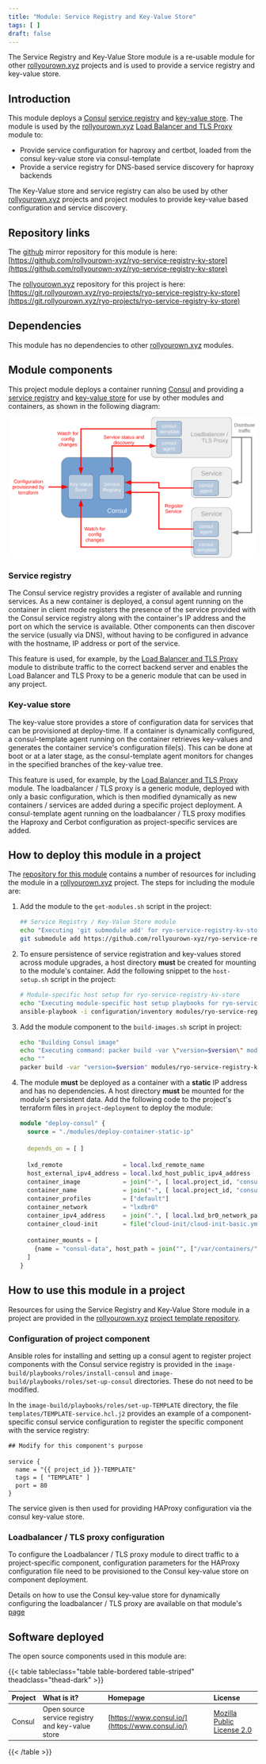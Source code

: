 ```yaml
---
title: "Module: Service Registry and Key-Value Store"
tags: [ ]
draft: false
---
```


The Service Registry and Key-Value Store module is a re-usable module for other [rollyourown.xyz](https://rollyourown.xyz) projects and is used to provide a service registry and key-value store.

<!--more-->

## Introduction

This module deploys a [Consul](https://www.consul.io/) [service registry](https://www.consul.io/docs/discovery/services) and [key-value store](https://www.consul.io/docs/dynamic-app-config/kv). The module is used by the [rollyourown.xyz](https://rollyourown.xyz) [Load Balancer and TLS Proxy](https://rollyourown.xyz/rollyourown/project_modules/load_balancer_tls_proxy/) module to:

- Provide service configuration for haproxy and certbot, loaded from the consul key-value store via consul-template
- Provide a service registry for DNS-based service discovery for haproxy backends

The Key-Value store and service registry can also be used by other [rollyourown.xyz](https://rollyourown.xyz) projects and project modules to provide key-value based configuration and service discovery.

## Repository links

The [github](https://github.com/) mirror repository for this module is here: [https://github.com/rollyourown-xyz/ryo-service-registry-kv-store](https://github.com/rollyourown-xyz/ryo-service-registry-kv-store)

The [rollyourown.xyz](https://rollyourown.xyz/) repository for this project is here: [https://git.rollyourown.xyz/ryo-projects/ryo-service-registry-kv-store](https://git.rollyourown.xyz/ryo-projects/ryo-service-registry-kv-store)

## Dependencies

This module has no dependencies to other [rollyourown.xyz](https://rollyourown.xyz) modules.

## Module components

This project module deploys a container running [Consul](https://www.consul.io/) and providing a [service registry](https://www.consul.io/docs/discovery/services) and [key-value store](https://www.consul.io/docs/dynamic-app-config/kv) for use by other modules and containers, as shown in the following diagram:

![Module Overview](Module_Overview.svg)

### Service registry

The Consul service registry provides a register of available and running services. As a new container is deployed, a consul agent running on the container in client mode registers the presence of the service provided with the Consul service registry along with the container's IP address and the port on which the service is available. Other components can then discover the service (usually via DNS), without having to be configured in advance with the hostname, IP address or port of the service.

This feature is used, for example, by the [Load Balancer and TLS Proxy](/rollyourown/project_modules/load_balancer_tls_proxy/) module to distribute traffic to the correct backend server and enables the Load Balancer and TLS Proxy to be a generic module that can be used in any project.

### Key-value store

The key-value store provides a store of configuration data for services that can be provisioned at deploy-time. If a container is dynamically configured, a consul-template agent running on the container retrieves key-values and generates the container service's configuration file(s). This can be done at boot or at a later stage, as the consul-template agent monitors for changes in the specified branches of the key-value tree.

This feature is used, for example, by the [Load Balancer and TLS Proxy](/rollyourown/project_modules/load_balancer_tls_proxy/) module. The loadbalancer / TLS proxy is a generic module, deployed with only a basic configuration, which is then modified dynamically as new containers / services are added during a specific project deployment. A consul-template agent running on the loadbalancer / TLS proxy modifies the Haproxy and Cerbot configuration as project-specific services are added.

## How to deploy this module in a project

The [repository for this module](https://github.com/rollyourown-xyz/ryo-service-registry-kv-store) contains a number of resources for including the module in a [rollyourown.xyz](https://rollyourown.xyz) project. The steps for including the module are:

1. Add the module to the `get-modules.sh` script in the project:

    ```bash
    ## Service Registry / Key-Value Store module
    echo "Executing 'git submodule add' for ryo-service-registry-kv-store repository"
    git submodule add https://github.com/rollyourown-xyz/ryo-service-registry-kv-store modules/ryo-service-registry-kv-store
    ```

2. To ensure persistence of service registration and key-values stored across module upgrades, a host directory **must** be created for mounting to the module's container. Add the following snippet to the `host-setup.sh` script in the project:

    ```bash
    # Module-specific host setup for ryo-service-registry-kv-store
    echo "Executing module-specific host setup playbooks for ryo-service-registry-kv-store"
    ansible-playbook -i configuration/inventory modules/ryo-service-registry-kv-store/host-setup-module/master.yml
    ```

3. Add the module component to the `build-images.sh` script in project:

    ```bash
    echo "Building Consul image"
    echo "Executing command: packer build -var \"version=$version\" modules/ryo-service-registry-kv-store/image-build/consul.pkr.hcl"
    echo ""
    packer build -var "version=$version" modules/ryo-service-registry-kv-store/image-build/consul.pkr.hcl
    ```

4. The module **must** be deployed as a container with a **static** IP address and has no dependencies. A host directory **must** be mounted for the module's persistent data. Add the following code to the project's terraform files in `project-deployment` to deploy the module:

    ```tf
    module "deploy-consul" {
      source = "./modules/deploy-container-static-ip"
      
      depends_on = [ ]
      
      lxd_remote                 = local.lxd_remote_name
      host_external_ipv4_address = local.lxd_host_public_ipv4_address
      container_image            = join("-", [ local.project_id, "consul", var.image_version ])
      container_name             = join("-", [ local.project_id, "consul" ])
      container_profiles         = ["default"]
      container_network          = "lxdbr0"
      container_ipv4_address     = join(".", [ local.lxd_br0_network_part, "10" ])
      container_cloud-init       = file("cloud-init/cloud-init-basic.yml")
    
      container_mounts = [
        {name = "consul-data", host_path = join("", ["/var/containers/", local.project_id, "/consul/data"]), mount_path = "/var/consul/data", mount_readonly = false}
      ]
    }
    ```

## How to use this module in a project

Resources for using the Service Registry and Key-Value Store module in a project are provided in the [rollyourown.xyz](https://rollyourown.xyz) [project template repository](https://github.com/rollyourown-xyz/ryo-project-template).

### Configuration of project component

Ansible roles for installing and setting up a consul agent to register project components with the Consul service registry is provided in the `image-build/playbooks/roles/install-consul` and `image-build/playbooks/roles/set-up-consul` directories. These do not need to be modified.

In the `image-build/playbooks/roles/set-up-TEMPLATE` directory, the file `templates/TEMPLATE-service.hcl.j2` provides an example of a component-specific consul service configuration to register the specific component with the service registry:

```hcl
## Modify for this component's purpose

service {
  name = "{{ project_id }}-TEMPLATE"
  tags = [ "TEMPLATE" ]
  port = 80
}
```

The service given is then used for providing HAProxy configuration via the consul key-value store.

### Loadbalancer / TLS proxy configuration

To configure the Loadbalancer / TLS proxy module to direct traffic to a project-specific component, configuration parameters for the HAProxy configuration file need to be provisioned to the Consul key-value store on component deployment.

Details on how to use the Consul key-value store for dynamically configuring the loadbalancer / TLS proxy are available on that module's [page](/rollyourown/project_modules/load_balancer_tls_proxy/#haproxy-related-configuration)

## Software deployed

The open source components used in this module are:

{{< table tableclass="table table-bordered table-striped" theadclass="thead-dark" >}}

| Project | What is it? | Homepage | License |
| :------ | :---------- | :------- | :------ |
| Consul | Open source service registry and key-value store | [https://www.consul.io/](https://www.consul.io/) | [Mozilla Public License 2.0](https://github.com/hashicorp/consul/blob/master/LICENSE) |

{{< /table >}}
